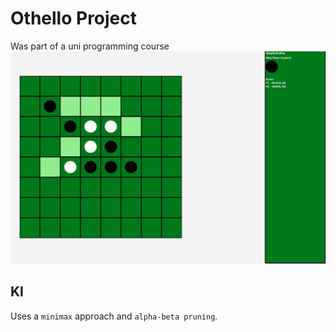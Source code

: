 # Othello Project
Was part of a uni programming course
![gui](./media/gui.png)

## KI
Uses a `minimax` approach and `alpha-beta pruning`.
